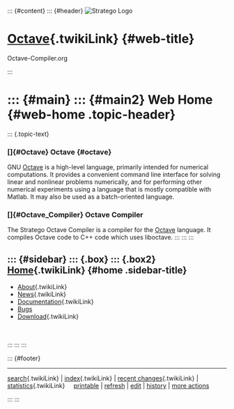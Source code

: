 ::: {#content}
::: {#header}
![Stratego
Logo](http://stratego.insanity.nl/StrategoLogoTextlessWhite-100px.png)

<div>

[Octave](WebHome){.twikiLink} {#web-title}
=============================

Octave-Compiler.org

</div>
:::

::: {#main}
::: {#main2}
Web Home {#web-home .topic-header}
========

::: {.topic-text}
### []{#Octave} Octave {#octave}

GNU [Octave](http://www.octave.org) is a high-level language, primarily
intended for numerical computations. It provides a convenient command
line interface for solving linear and nonlinear problems numerically,
and for performing other numerical experiments using a language that is
mostly compatible with Matlab. It may also be used as a batch-oriented
language.

### []{#Octave_Compiler} Octave Compiler

The Stratego Octave Compiler is a compiler for the
[Octave](http://www.octave.org) language. It compiles Octave code to C++
code which uses liboctave.
:::
:::
:::

::: {#sidebar}
::: {.box}
::: {.box2}
[Home](WebHome){.twikiLink} {#home .sidebar-title}
---------------------------

-   [About](AboutOctaveCompiler){.twikiLink}
-   [News](OctaveCompilerNews){.twikiLink}
-   [Documentation](OctaveCompilerDocumentation){.twikiLink}
-   [Bugs](https://catamaran.labs.cs.uu.nl/jira/browse/OCT)
-   [Download](OctaveCompilerDownload){.twikiLink}

\
\
:::
:::
:::

::: {#footer}
<div>

<div>

------------------------------------------------------------------------

[search](WebSearch){.twikiLink} \| [index](WebIndex){.twikiLink} \|
[recent changes](WebChanges){.twikiLink} \|
[statistics](WebStatistics){.twikiLink}    
[printable](http://www.program-transformation.org/view/Octave/WebHome?skin=print)
\| [refresh](http://www.program-transformation.org/fresh/Octave/WebHome)
\|
[edit](http://www.program-transformation.org/edit/Octave/WebHome?t=1536825464)
\| [history](http://www.program-transformation.org/rdiff/Octave/WebHome)
\| [more
actions](http://www.program-transformation.org/oops/Octave/WebHome?template=oopsmore&param1=1.5&param2=1.5)

</div>

</div>
:::
:::
